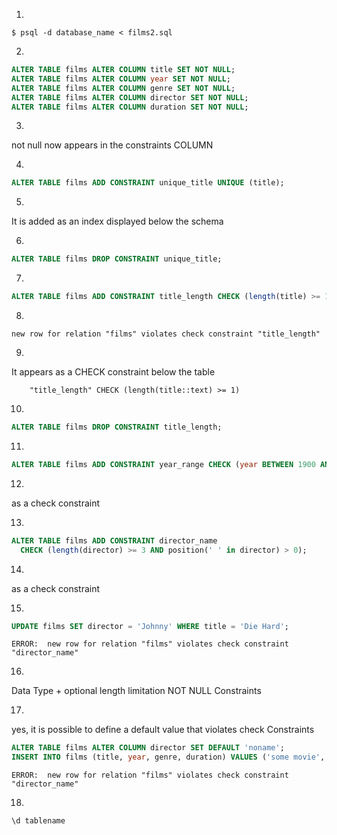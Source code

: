1.
`$ psql -d database_name < films2.sql`

2.
```sql
ALTER TABLE films ALTER COLUMN title SET NOT NULL;
ALTER TABLE films ALTER COLUMN year SET NOT NULL;
ALTER TABLE films ALTER COLUMN genre SET NOT NULL;
ALTER TABLE films ALTER COLUMN director SET NOT NULL;
ALTER TABLE films ALTER COLUMN duration SET NOT NULL;
```


3.
not null now appears in the constraints COLUMN


4.
```sql
ALTER TABLE films ADD CONSTRAINT unique_title UNIQUE (title);
```


5.
It is added as an index displayed below the schema

6.
```sql
ALTER TABLE films DROP CONSTRAINT unique_title;
```

7.
```sql
ALTER TABLE films ADD CONSTRAINT title_length CHECK (length(title) >= 1);
```


8.
`new row for relation "films" violates check constraint "title_length"`


9.
It appears as a CHECK constraint below the table
```Check constraints:
    "title_length" CHECK (length(title::text) >= 1)
```

10.
```sql
ALTER TABLE films DROP CONSTRAINT title_length;
```

11.
```sql
ALTER TABLE films ADD CONSTRAINT year_range CHECK (year BETWEEN 1900 AND 2100);
```

12.
as a check constraint

13.
```sql
ALTER TABLE films ADD CONSTRAINT director_name
  CHECK (length(director) >= 3 AND position(' ' in director) > 0);
```

14.
as a check constraint

15.
```sql
UPDATE films SET director = 'Johnny' WHERE title = 'Die Hard';
```
`ERROR:  new row for relation "films" violates check constraint "director_name"`


16.
Data Type + optional length limitation
NOT NULL
Constraints

17.
yes, it is possible to define a default value that violates check Constraints

```sql
ALTER TABLE films ALTER COLUMN director SET DEFAULT 'noname';
INSERT INTO films (title, year, genre, duration) VALUES ('some movie', 1980, 'action', 120);
```
`ERROR:  new row for relation "films" violates check constraint "director_name"`

18.
`\d tablename`
